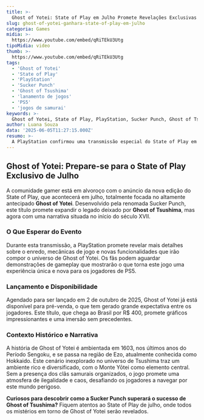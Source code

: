 ```yaml
---
title: >-
  Ghost of Yotei: State of Play em Julho Promete Revelações Exclusivas
slug: ghost-of-yotei-ganhara-state-of-play-em-julho
categoria: Games
midia: >-
  https://www.youtube.com/embed/qRiTEkU3Utg
tipoMidia: video
thumb: >-
  https://www.youtube.com/embed/qRiTEkU3Utg
tags:
  - 'Ghost of Yotei'
  - 'State of Play'
  - 'PlayStation'
  - 'Sucker Punch'
  - 'Ghost of Tsushima'
  - 'lanamento de jogos'
  - 'PS5'
  - 'jogos de samurai'
keywords: >-
  Ghost of Yotei, State of Play, PlayStation, Sucker Punch, Ghost of Tsushima, lançamento de jogos, PS5, jogos de samurai
author: Luana Souza
data: '2025-06-05T11:27:15.000Z'
resumo: >-
  A PlayStation confirmou uma transmissão especial do State of Play em julho, dedicada ao aguardado lançamento de Ghost of Yotei. O evento trará detalhes inéditos sobre o gameplay e outras surpresas do novo jogo da Sucker Punch.
---
```


## Ghost of Yotei: Prepare-se para o State of Play Exclusivo de Julho

A comunidade gamer está em alvoroço com o anúncio da nova edição do State of Play, que acontecerá em julho, totalmente focada no altamente antecipado **Ghost of Yotei**. Desenvolvido pela renomada Sucker Punch, este título promete expandir o legado deixado por **Ghost of Tsushima**, mas agora com uma narrativa situada no início do século XVII.

### O Que Esperar do Evento

Durante esta transmissão, a PlayStation promete revelar mais detalhes sobre o enredo, mecânicas de jogo e novas funcionalidades que irão compor o universo de Ghost of Yotei. Os fãs podem aguardar demonstrações de gameplay que mostrarão o que torna este jogo uma experiência única e nova para os jogadores de PS5.

### Lançamento e Disponibilidade

Agendado para ser lançado em 2 de outubro de 2025, Ghost of Yotei já está disponível para pré-venda, o que tem gerado grande expectativa entre os jogadores. Este título, que chega ao Brasil por R$ 400, promete gráficos impressionantes e uma imersão sem precedentes.

### Contexto Histórico e Narrativa

A história de Ghost of Yotei é ambientada em 1603, nos últimos anos do Período Sengoku, e se passa na região de Ezo, atualmente conhecida como Hokkaido. Este cenário inexplorado no universo de Tsushima traz um ambiente rico e diversificado, com o Monte Yōtei como elemento central. Sem a presença dos clãs samurais organizados, o jogo promete uma atmosfera de ilegalidade e caos, desafiando os jogadores a navegar por este mundo perigoso.

**Curiosos para descobrir como a Sucker Punch superará o sucesso de Ghost of Tsushima?** Fiquem atentos ao State of Play de julho, onde todos os mistérios em torno de Ghost of Yotei serão revelados.